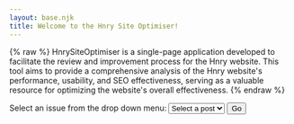 ```yaml
---
layout: base.njk
title: Welcome to the Hnry Site Optimiser!
---
```


{% raw %}
HnrySiteOptimiser is a single-page application developed to facilitate the review and improvement process for the Hnry website. This tool aims to provide a comprehensive analysis of the Hnry website's performance, usability, and SEO effectiveness, serving as a valuable resource for optimizing the website's overall effectiveness.
{% endraw %}

<form id="post-form">
    <label for="post-select">Select an issue from the drop down menu:</label>
    <select id="post-select">
        <option value="" disabled selected>Select a post</option>
        <option value="/post-1/index.html">Post 1</option>
        <option value="/post-2/index.html">Post 2</option>
        <option value="/post-3/index.html">Post 3</option>
    </select>
    <button type="submit">Go</button>
</form>



